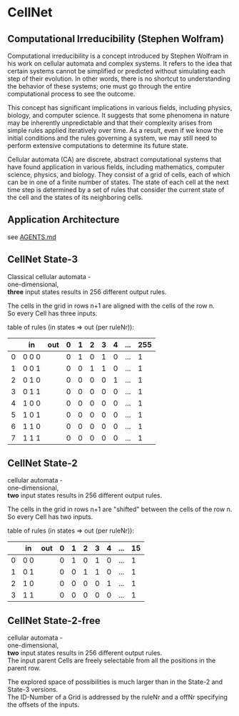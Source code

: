 # CellNet

## Computational Irreducibility (Stephen Wolfram)

Computational irreducibility is a concept introduced by Stephen Wolfram in his work on cellular automata and complex systems. It refers to the idea that certain systems cannot be simplified or predicted without simulating each step of their evolution. In other words, there is no shortcut to understanding the behavior of these systems; one must go through the entire computational process to see the outcome.

This concept has significant implications in various fields, including physics, biology, and computer science. It suggests that some phenomena in nature may be inherently unpredictable and that their complexity arises from simple rules applied iteratively over time. As a result, even if we know the initial conditions and the rules governing a system, we may still need to perform extensive computations to determine its future state.

Cellular automata (CA) are discrete, abstract computational systems that have found application in various fields, including mathematics, computer science, physics, and biology. They consist of a grid of cells, each of which can be in one of a finite number of states. The state of each cell at the next time step is determined by a set of rules that consider the current state of the cell and the states of its neighboring cells.

## Application Architecture
see [AGENTS.md](AGENTS.md)

## CellNet State-3
Classical cellular automata -  
one-dimensional,  
**three** input states results in 256 different output rules.

The cells in the grid in rows n+1 are aligned with the cells of the row n.  
So every Cell has three inputs.

table of rules (in states => out (per ruleNr)):

|   | in    | out | 0 | 1 | 2 | 3 | 4 |...| 255 |
|---|-------|-----|---|---|---|---|---|---|-----|
| 0 | 0 0 0 |     | 0 | 1 | 0 | 1 | 0 |...| 1   |
| 1 | 0 0 1 |     | 0 | 0 | 1 | 1 | 0 |...| 1   |
| 2 | 0 1 0 |     | 0 | 0 | 0 | 0 | 1 |...| 1   |
| 3 | 0 1 1 |     | 0 | 0 | 0 | 0 | 0 |...| 1   |
| 4 | 1 0 0 |     | 0 | 0 | 0 | 0 | 0 |...| 1   |
| 5 | 1 0 1 |     | 0 | 0 | 0 | 0 | 0 |...| 1   |
| 6 | 1 1 0 |     | 0 | 0 | 0 | 0 | 0 |...| 1   |
| 7 | 1 1 1 |     | 0 | 0 | 0 | 0 | 0 |...| 1   |

## CellNet State-2
cellular automata -  
one-dimensional,  
**two** input states results in 256 different output rules.

The cells in the grid in rows n+1 are "shifted" between the cells of the row n.  
So every Cell has two inputs.

table of rules (in states => out (per ruleNr)):

|   | in  | out | 0 | 1 | 2 | 3 | 4 |...| 15 |
|---|-----|-----|---|---|---|---|---|---|----|
| 0 | 0 0 |     | 0 | 1 | 0 | 1 | 0 |...| 1  |
| 1 | 0 1 |     | 0 | 0 | 1 | 1 | 0 |...| 1  |
| 2 | 1 0 |     | 0 | 0 | 0 | 0 | 1 |...| 1  |
| 3 | 1 1 |     | 0 | 0 | 0 | 0 | 0 |...| 1  |

## CellNet State-2-free
cellular automata -  
one-dimensional,  
**two** input states results in 256 different output rules.  
The input parent Cells are freely selectable from all the positions in the parent row.

The explored space of possibilities is much larger than in the State-2 and State-3 versions.  
The ID-Number of a Grid is addressed by the ruleNr and a offNr specifying the offsets of the inputs.

